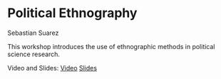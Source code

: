 # Political Ethnography 

Sebastian Suarez 

This workshop introduces the use of ethnographic methods in political science research.

Video and Slides: 
[Video](https://umd.box.com/s/1egvh9dcu2w3sjqhflqlp76et6wcap9n) 
[Slides](https://umd.box.com/s/w437fh7c8wzqdlvizkgmx1aqzcqr89vb)
